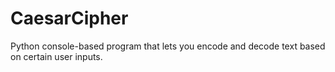 # CaesarCipher
Python console-based program that lets you encode and decode text based on certain user inputs.
